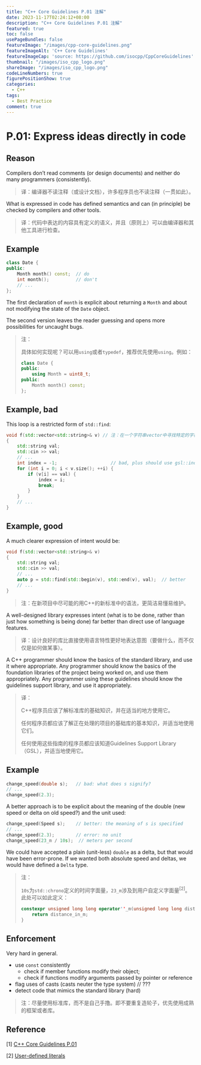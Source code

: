```yaml
---
title: "C++ Core Guidelines P.01 注解"
date: 2023-11-17T02:24:12+08:00
description: "C++ Core Guidelines P.01 注解"
featured: true
toc: false
usePageBundles: false
featureImage: "/images/cpp-core-guidelines.png"
featureImageAlt: 'C++ Core Guidelines'
featureImageCap: 'source: https://github.com/isocpp/CppCoreGuidelines'
thumbnail: "/images/iso_cpp_logo.png"
shareImage: "/images/iso_cpp_logo.png"
codeLineNumbers: true
figurePositionShow: true
categories:
  - C++
tags:
  - Best Practice
comment: true
---
```


# P.01: Express ideas directly in code

## Reason

Compilers don’t read comments (or design documents) and neither do many programmers (consistently).

> 译：编译器不读注释（或设计文档），许多程序员也不读注释（一贯如此）。

What is expressed in code has defined semantics and can (in principle) be checked by compilers and other tools.

> 译：代码中表达的内容具有定义的语义，并且（原则上）可以由编译器和其他工具进行检查。

## Example

```c++
class Date {
public:
    Month month() const;  // do
    int month();          // don't
    // ...
};
```

The first declaration of `month` is explicit about returning a `Month` and about not modifying the state of the `Date` object.

The second version leaves the reader guessing and opens more possibilities for uncaught bugs.

> 注：
>
> 具体如何实现呢？可以用`using`或者`typedef`，推荐优先使用`using`。例如：
>
> ```c++
> class Date {
> public:
>     using Month = uint8_t;
> public:
>     Month month() const;
> };
> ```

## Example, bad

This loop is a restricted form of `std::find`:

```c++
void f(std::vector<std::string>& v) // 注：在一个字符串vector中寻找特定的字符串
{
    std::string val;
    std::cin >> val;
    // ...
    int index = -1;                    // bad, plus should use gsl::index
    for (int i = 0; i < v.size(); ++i) {
        if (v[i] == val) {
            index = i;
            break;
        }
    }
    // ...
}
```

## Example, good

A much clearer expression of intent would be:

```c++
void f(std::vector<std::string>& v)
{
    std::string val;
    std::cin >> val;
    // ...
    auto p = std::find(std::begin(v), std::end(v), val);  // better
    // ...
}
```

> 注：在新项目中尽可能的用C++的新标准中的语法，更简洁易懂易维护。
>

A well-designed library expresses intent (what is to be done, rather than just how something is being done) far better than direct use of language features.

> 译：设计良好的库比直接使用语言特性更好地表达意图（要做什么，而不仅仅是如何做某事）。

A C++ programmer should know the basics of the standard library, and use it where appropriate. Any programmer should know the basics of the foundation libraries of the project being worked on, and use them appropriately. Any programmer using these guidelines should know the guidelines support library, and use it appropriately.

> 译：
>
> C++程序员应该了解标准库的基础知识，并在适当的地方使用它。
>
> 任何程序员都应该了解正在处理的项目的基础库的基本知识，并适当地使用它们。
>
> 任何使用这些指南的程序员都应该知道Guidelines Support Library（GSL），并适当地使用它。

## Example

```c++
change_speed(double s);   // bad: what does s signify?
// ...
change_speed(2.3);
```

A better approach is to be explicit about the meaning of the double (new speed or delta on old speed?) and the unit used:

```c++
change_speed(Speed s);    // better: the meaning of s is specified
// ...
change_speed(2.3);        // error: no unit
change_speed(23_m / 10s);  // meters per second
```

We could have accepted a plain (unit-less) `double` as a delta, but that would have been error-prone. If we wanted both absolute speed and deltas, we would have defined a `Delta` type.

> 注：
>
> `10s`为`std::chrono`定义的时间字面量，`23_m`涉及到用户自定义字面量<sup>[2]</sup>。此处可以如此定义：
>
> ```c++
> constexpr unsigned long long operator''_m(unsigned long long distance_in_m) {
>     return distance_in_m;
> }
> ```

## Enforcement

Very hard in general.

- use `const` consistently
  - check if member functions modify their object;
  - check if functions modify arguments passed by pointer or reference
- flag uses of casts (casts neuter the type system) // ???
- detect code that mimics the standard library (hard)

> 注：尽量使用标准库，而不是自己手撸。即不要重复造轮子，优先使用成熟的框架或者库。

## Reference

[1] [C++ Core Guidelines P.01](https://isocpp.github.io/CppCoreGuidelines/CppCoreGuidelines#p1-express-ideas-directly-in-code)

[2] [User-defined literals](https://en.cppreference.com/w/cpp/language/user_literal)
